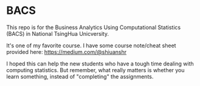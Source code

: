 # BACS

This repo is for the Business Analytics Using Computational Statistics (BACS) in National TsingHua Unicversity.

It's one of my favorite course. I have some course note/cheat sheet provided here: https://medium.com/@shiuanshr

I hoped this can help the new students who have a tough time dealing with computing statistics. But remember, what really matters is whether you learn something, instead of  "completing" the assignments.

